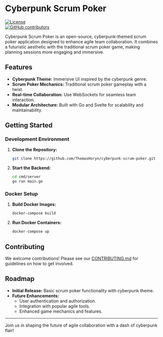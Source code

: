 # Cyberpunk Scrum Poker

[![License](https://img.shields.io/badge/License-MIT-blue.svg)](https://opensource.org/licenses/MIT)  
[![GitHub contributors](https://img.shields.io/github/contributors/ThomasHoryn/cyberpunk-scrum-poker)](https://github.com/ThomasHoryn/cyberpunk-scrum-poker/graphs/contributors)

Cyberpunk Scrum Poker is an open-source, cyberpunk-themed scrum poker application designed to enhance agile team collaboration. It combines a futuristic aesthetic with the traditional scrum poker game, making planning sessions more engaging and immersive.

## Features

- **Cyberpunk Theme:** Immersive UI inspired by the cyberpunk genre.
- **Scrum Poker Mechanics:** Traditional scrum poker gameplay with a twist.
- **Real-time Collaboration:** Use WebSockets for seamless team interaction.
- **Modular Architecture:** Built with Go and Svelte for scalability and maintainability.

## Getting Started

### Development Environment

1. **Clone the Repository:**
   ```bash
   git clone https://github.com/ThomasHoryn/cyberpunk-scrum-poker.git
   ```

2. **Start the Backend:**
   ```bash
   cd cmd/server
   go run main.go
   ```

### Docker Setup

1. **Build Docker Images:**
   ```bash
   docker-compose build
   ```

2. **Run Docker Containers:**
   ```bash
   docker-compose up
   ```

## Contributing

We welcome contributions! Please see our [CONTRIBUTING.md](CONTRIBUTING.md) for guidelines on how to get involved.

## Roadmap

- **Initial Release:** Basic scrum poker functionality with cyberpunk theme.
- **Future Enhancements:**
  - User authentication and authorization.
  - Integration with popular agile tools.
  - Enhanced game mechanics and features.

---

Join us in shaping the future of agile collaboration with a dash of cyberpunk flair!

